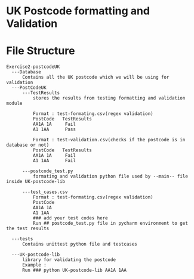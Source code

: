 
# UK Postcode formatting and Validation
# File Structure
    Exercise2-postcodeUK
      ---Database
          Contains all the UK postcode which we will be using for validation
      ---PostCodeUK
          ---TestResults
              stores the results from testing formatting and validation module
              
              Format : test-formating.csv(regex validation)
              PostCode   TestResults
              AA1A 1A     Fail
              A1 1AA      Pass
              
              Format : test-validation.csv(checks if the postcode is in database or not)
              PostCode   TestResults
              AA1A 1A     Fail
              A1 1AA      Fail
              
          ---postcode_test.py
              formating and validation python file used by --main-- file inside UK-postcode-lib
              
          ---test_cases.csv
              Format : test-formating.csv(regex validation)
              PostCode   
              AA1A 1A     
              A1 1AA     
              ### add your test codes here
              Run ## postcode_test.py file in pycharm environment to get the test results
          
      ---tests
          Contains unittest python file and testcases
          
      ---UK-postcode-lib
          library for validating the postcode
          Example :
          Run ### python UK-postcode-lib AA1A 1AA
